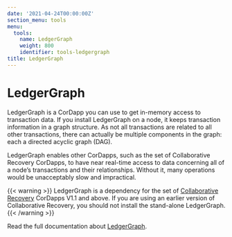 ```yaml
---
date: '2021-04-24T00:00:00Z'
section_menu: tools
menu:
  tools:
    name: LedgerGraph
    weight: 800
    identifier: tools-ledgergraph
title: LedgerGraph
---
```


# LedgerGraph

LedgerGraph is a CorDapp you can use to get in-memory access to transaction data. If you install LedgerGraph on a node, it keeps transaction information in a graph structure. As not all transactions are related to all other transactions, there can actually be multiple components in the graph: each a directed acyclic graph (DAG).

LedgerGraph enables other CorDapps, such as the set of Collaborative Recovery CorDapps, to have near real-time access to data concerning all of a node’s transactions and their relationships. Without it, many operations would be unacceptably slow and impractical.

{{< warning >}}
LedgerGraph is a dependency for the set of [Collaborative Recovery](../../../en/tools/collaborative-recovery/cl-index.md) CorDapps V1.1 and above. If you are using an earlier version of Collaborative Recovery, you should not install the stand-alone LedgerGraph.
{{< /warning >}}

Read the full documentation about [LedgerGraph](../../../en/platform/corda/4.8/enterprise/node/operating/ledger-graph.md).
